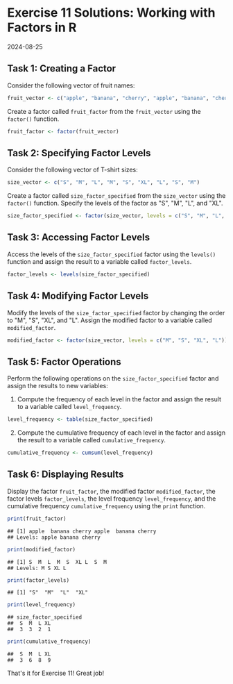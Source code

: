 # Exercise 11 Solutions: Working with Factors in R
2024-08-25


## Task 1: Creating a Factor

Consider the following vector of fruit names:



``` r
fruit_vector <- c("apple", "banana", "cherry", "apple", "banana", "cherry")
```


Create a factor called `fruit_factor` from the `fruit_vector` using the
`factor()` function.



``` r
fruit_factor <- factor(fruit_vector)
```

## Task 2: Specifying Factor Levels


Consider the following vector of T-shirt sizes:



``` r
size_vector <- c("S", "M", "L", "M", "S", "XL", "L", "S", "M")
```


Create a factor called `size_factor_specified` from the `size_vector` using
the `factor()` function. Specify the levels of the factor as "S", "M", "L",
and "XL".



``` r
size_factor_specified <- factor(size_vector, levels = c("S", "M", "L", "XL"))
```

## Task 3: Accessing Factor Levels


Access the levels of the `size_factor_specified` factor using the `levels()`
function and assign the result to a variable called `factor_levels`.



``` r
factor_levels <- levels(size_factor_specified)
```

## Task 4: Modifying Factor Levels


Modify the levels of the `size_factor_specified` factor by changing the order
to "M", "S", "XL", and "L". Assign the modified factor to a variable called
`modified_factor`.



``` r
modified_factor <- factor(size_vector, levels = c("M", "S", "XL", "L"))
```

## Task 5: Factor Operations


Perform the following operations on the `size_factor_specified` factor and
assign the results to new variables:

1. Compute the frequency of each level in the factor and assign the result to
   a variable called `level_frequency`.



``` r
level_frequency <- table(size_factor_specified)
```

2. Compute the cumulative frequency of each level in the factor and assign
   the result to a variable called `cumulative_frequency`.



``` r
cumulative_frequency <- cumsum(level_frequency)
```

## Task 6: Displaying Results

Display the factor `fruit_factor`, the modified factor `modified_factor`, the
factor levels `factor_levels`, the level frequency `level_frequency`, and the
cumulative frequency `cumulative_frequency` using the `print` function.



``` r
print(fruit_factor)
```

```
## [1] apple  banana cherry apple  banana cherry
## Levels: apple banana cherry
```

``` r
print(modified_factor)
```

```
## [1] S  M  L  M  S  XL L  S  M 
## Levels: M S XL L
```

``` r
print(factor_levels)
```

```
## [1] "S"  "M"  "L"  "XL"
```

``` r
print(level_frequency)
```

```
## size_factor_specified
##  S  M  L XL 
##  3  3  2  1
```

``` r
print(cumulative_frequency)
```

```
##  S  M  L XL 
##  3  6  8  9
```

That's it for Exercise 11! Great job!
